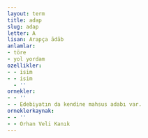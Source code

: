 ```yaml
---
layout: term
title: adap
slug: adap
letter: A
lisan: Arapça ādāb
anlamlar:
- töre
- yol yordam
ozellikler:
- - isim
- - isim
  - ''
ornekler:
- - ''
- - Edebiyatın da kendine mahsus adabı var.
orneklerkaynak:
- - ''
- - Orhan Veli Kanık
---
```

